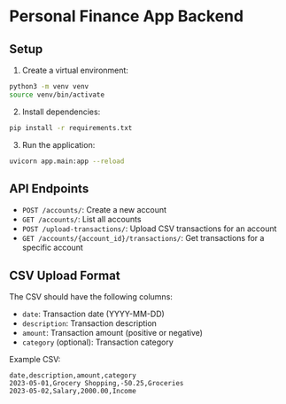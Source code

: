 # Personal Finance App Backend

## Setup

1. Create a virtual environment:
```bash
python3 -m venv venv
source venv/bin/activate
```

2. Install dependencies:
```bash
pip install -r requirements.txt
```

3. Run the application:
```bash
uvicorn app.main:app --reload
```

## API Endpoints

- `POST /accounts/`: Create a new account
- `GET /accounts/`: List all accounts
- `POST /upload-transactions/`: Upload CSV transactions for an account
- `GET /accounts/{account_id}/transactions/`: Get transactions for a specific account

## CSV Upload Format

The CSV should have the following columns:
- `date`: Transaction date (YYYY-MM-DD)
- `description`: Transaction description
- `amount`: Transaction amount (positive or negative)
- `category` (optional): Transaction category

Example CSV:
```
date,description,amount,category
2023-05-01,Grocery Shopping,-50.25,Groceries
2023-05-02,Salary,2000.00,Income
```
